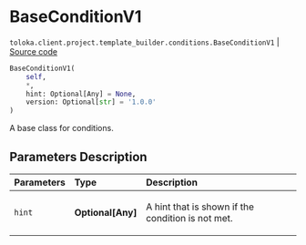 # BaseConditionV1
`toloka.client.project.template_builder.conditions.BaseConditionV1` | [Source code](https://github.com/Toloka/toloka-kit/blob/v1.2.0.post1/src/client/project/template_builder/conditions.py#L33)

```python
BaseConditionV1(
    self,
    *,
    hint: Optional[Any] = None,
    version: Optional[str] = '1.0.0'
)
```

A base class for conditions.

## Parameters Description

| Parameters | Type | Description |
| :----------| :----| :-----------|
`hint`|**Optional\[Any\]**|<p>A hint that is shown if the condition is not met.</p>

